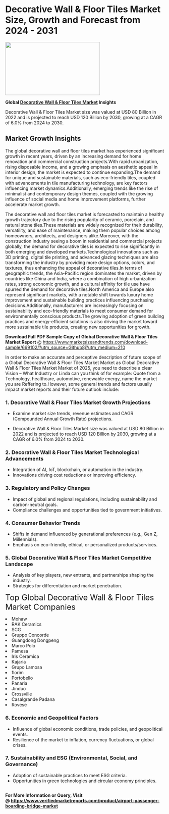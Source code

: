 <H1>Decorative Wall & Floor Tiles Market Size, Growth and Forecast from 2024 - 2031</H1><img class="aligncenter size-medium wp-image-584254" src="https://thirdeyenews.in/wp-content/uploads/2024/09/Global-Market-Research-300x168.jpeg" alt="" width="300" height="168" /><p><strong>Global&nbsp;<a href="https://www.marketsizeandtrends.com/download-sample/669102/?utm_source=Github8j?utm_medium=210">Decorative Wall & Floor Tiles Market</a> Insights</strong></p><p>Decorative Wall & Floor Tiles Market size was valued at USD 80 Billion in 2022 and is projected to reach USD 120 Billion by 2030, growing at a CAGR of 6.0% from 2024 to 2030.</p><p><h2>Market Growth Insights</h2> <p>The global decorative wall and floor tiles market has experienced significant growth in recent years, driven by an increasing demand for home renovation and commercial construction projects.With rapid urbanization, rising disposable income, and a growing emphasis on aesthetic appeal in interior design, the market is expected to continue expanding.The demand for unique and sustainable materials, such as eco-friendly tiles, coupled with advancements in tile manufacturing technology, are key factors influencing market dynamics.Additionally, emerging trends like the rise of minimalist and contemporary design themes, coupled with the growing influence of social media and home improvement platforms, further accelerate market growth.</p> <p>The decorative wall and floor tiles market is forecasted to maintain a healthy growth trajectory due to the rising popularity of ceramic, porcelain, and natural stone tiles.These materials are widely recognized for their durability, versatility, and ease of maintenance, making them popular choices among homeowners, architects, and designers alike.Moreover, with the construction industry seeing a boom in residential and commercial projects globally, the demand for decorative tiles is expected to rise significantly in both emerging and developed markets.Technological innovations such as 3D printing, digital tile printing, and advanced glazing techniques are also transforming the industry by providing more design options, colors, and textures, thus enhancing the appeal of decorative tiles.In terms of geographic trends, the Asia-Pacific region dominates the market, driven by countries like China and India, where a combination of high urbanization rates, strong economic growth, and a cultural affinity for tile use have spurred the demand for decorative tiles.North America and Europe also represent significant markets, with a notable shift towards luxury home improvement and sustainable building practices influencing purchasing decisions.Additionally, manufacturers are increasingly focusing on sustainability and eco-friendly materials to meet consumer demand for environmentally conscious products.The growing adoption of green building practices and energy-efficient solutions is also driving the market toward more sustainable tile products, creating new opportunities for growth.<p><span class=""><strong>Download Full PDF Sample Copy of Global Decorative Wall & Floor Tiles Market Report</strong> @ <a href="https://www.marketsizeandtrends.com/download-sample/669102/?utm_source=Github8j?utm_medium=210" target="_blank">https://www.marketsizeandtrends.com/download-sample/669102/?utm_source=Github8j?utm_medium=210</a></span></p><p>In order to make an accurate and perceptive description of future scope of a Global&nbsp;Decorative Wall & Floor Tiles Market Market as Global&nbsp;Decorative Wall & Floor Tiles Market Market of 2025, you need to describe a clear Vision &ndash; What Industry or Linda can you think of for example: Quote from a Technology, healthcare, automotive, renewable energy, name the market you are Reffering to.However, some general trends and factors usually impact market reports and their future outlook include:</p><h3>1.&nbsp;<strong>Decorative Wall & Floor Tiles Market Growth Projections</strong></h3><ul><li>Examine market size trends, revenue estimates and CAGR (Compounded Annual Growth Rate) projections.</li><li><p>Decorative Wall & Floor Tiles Market size was valued at USD 80 Billion in 2022 and is projected to reach USD 120 Billion by 2030, growing at a CAGR of 6.0% from 2024 to 2030.</p></li></ul><h3>2.&nbsp;<strong>Decorative Wall & Floor Tiles Market Technological Advancements</strong></h3><ul><li>Integration of AI, IoT, blockchain, or automation in the industry.</li><li>Innovations driving cost reductions or improving efficiency.</li></ul><h3>3.&nbsp;<strong>Regulatory and Policy Changes</strong></h3><ul><li>Impact of global and regional regulations, including sustainability and carbon-neutral goals.</li><li>Compliance challenges and opportunities tied to government initiatives.</li></ul><h3>4.&nbsp;<strong>Consumer Behavior Trends</strong></h3><ul><li>Shifts in demand influenced by generational preferences (e.g., Gen Z, Millennials).</li><li>Emphasis on eco-friendly, ethical, or personalized products/services.</li></ul><h3>5.&nbsp;<strong>Global Decorative Wall & Floor Tiles Market Competitive Landscape</strong></h3><ul><li>Analysis of key players, new entrants, and partnerships shaping the industry.</li><li>Strategies for differentiation and market penetration.</li></ul><p data-pm-slice="1 1 []"><span style="color: inherit; font-family: inherit; font-size: 25px;">Top Global Decorative Wall & Floor Tiles Market Companies</span></p><div class="" data-test-id=""><p><li>Mohaw</li><li> RAK Ceramics</li><li> SCG</li><li> Gruppo Concorde</li><li> Guangdong Dongpeng</li><li> Marco Polo</li><li> Pamesa</li><li> Iris Ceramica</li><li> Kajaria</li><li> Grupo Lamosa</li><li> florim</li><li> Portobello</li><li> Panaria</li><li> Jinduo</li><li> Crossville</li><li> Casalgrande Padana</li><li> Rovese</li></p></div><h3>6.&nbsp;<strong>Economic and Geopolitical Factors</strong></h3><ul><li>Influence of global economic conditions, trade policies, and geopolitical events.</li><li>Resilience of the market to inflation, currency fluctuations, or global crises.</li></ul><h3>7.&nbsp;<strong>Sustainability and ESG (Environmental, Social, and Governance)</strong></h3><ul><li>Adoption of sustainable practices to meet ESG criteria.</li><li>Opportunities in green technologies and circular economy principles.</li></ul><h2><strong style="font-size: 14px;">For More Information or Query, Visit @&nbsp;</strong><a style="background-color: #ffffff; font-size: 14px;" href="https://www.marketsizeandtrends.com/report/decorative-wall-floor-tiles-market/" target="_blank">https://www.verifiedmarketreports.com/product/airport-passenger-boarding-bridge-market</a></h2>